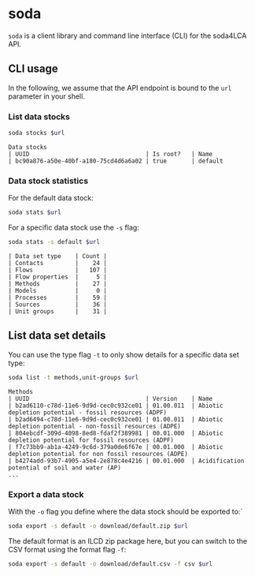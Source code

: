 # soda

`soda` is a client library and command line interface (CLI) for the soda4LCA API.

## CLI usage

In the following, we assume that the API endpoint is bound to the `url`
parameter in your shell.

### List data stocks

```bash
soda stocks $url
```

```
Data stocks
| UUID                                 | Is root?   | Name
| bc90a876-a50e-40bf-a180-75cd4d6a6a02 | true       | default
```

### Data stock statistics

For the default data stock:

```bash
soda stats $url
```

For a specific data stock use the `-s` flag:

```bash
soda stats -s default $url
```

```
| Data set type    | Count |
| Contacts         |    24 |
| Flows            |   107 |
| Flow properties  |     5 |
| Methods          |    27 |
| Models           |     0 |
| Processes        |    59 |
| Sources          |    36 |
| Unit groups      |    31 |
```

## List data set details

You can use the type flag `-t` to only show details for a specific data set
type:

```bash
soda list -t methods,unit-groups $url
```

```
Methods
| UUID                                 | Version    | Name
| b2ad6110-c78d-11e6-9d9d-cec0c932ce01 | 01.00.011  | Abiotic depletion potential - fossil resources (ADPF)
| b2ad6494-c78d-11e6-9d9d-cec0c932ce01 | 01.00.011  | Abiotic depletion potential - non-fossil resources (ADPE)
| 804ebcdf-309d-4098-8ed8-fdaf2f389981 | 00.01.000  | Abiotic depletion potential for fossil resources (ADPF)
| f7c73bb9-ab1a-4249-9c6d-379a0de6f67e | 00.01.000  | Abiotic depletion potential for non fossil resources (ADPE)
| b4274add-93b7-4905-a5e4-2e878c4e4216 | 00.01.000  | Acidification potential of soil and water (AP)
...
```

### Export a data stock

With the `-o` flag you define where the data stock should be exported to:`

```bash
soda export -s default -o download/default.zip $url
```

The default format is an ILCD zip package here, but you can switch to the
CSV format using the format flag `-f`:

```bash
soda export -s default -o download/default.csv -f csv $url
```


